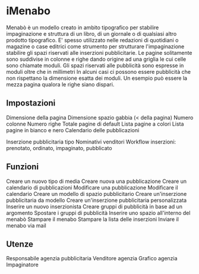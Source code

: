 iMenabo
=======

Menabò è un modello creato in ambito tipografico per stabilire 
impaginazione e struttura di un libro, di un giornale o di qualsiasi altro 
prodotto tipografico.
E' spesso utilizzato nelle redazioni di quotidiani o magazine o case editrici
come strumento per strutturare l'impaginazione stabilire gli spazi 
riservati alle inserzioni pubblicitarie.
Le pagine solitamente sono suddivise in colonne e righe dando origine ad una
griglia le cui celle sono chiamate moduli.
Gli spazi riservati alle pubblicità sono espresse in moduli oltre che in millimetri
In alcuni casi ci possono essere pubblicità che non rispettano la dimensione esatta
dei moduli. Un esempio può essere la mezza pagina qualora le righe siano dispari.


Impostazioni
------------
Dimensione della pagina
Dimensione spazio gabbia (< della pagina)
Numero colonne
Numero righe
Totale pagine di default
Lista pagine a colori
Lista pagine in bianco e nero
Calendario delle pubblicazioni

Inserzione pubblicitaria tipo
Nominativi venditori
Workflow inserzioni: prenotato, ordinato, impaginato, pubblicato


Funzioni
--------
Creare un nuovo tipo di media
Creare nuova una pubblicazione
Creare un calendario di pubblicazioni
Modificare una pubblicazione
Modificare il calendario
Creare un modello di spazio pubblicitario
Creare un'inserzione pubblicitaria da modello
Creare un'inserzione pubblicitaria personalizzata
Inserire un nuovo inserzionista
Creare gruppi di pubblicità in base ad un argomento
Spostare i gruppi di pubblicità
Inserire uno spazio all'interno del menabò
Stampare il menabo
Stampare la lista delle inserzioni
Inviare il menabo via mail


Utenze
------
Responsabile agenzia pubblicitaria
Venditore agenzia
Grafico agenzia
Impaginatore
